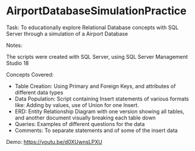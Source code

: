 # AirportDatabaseSimulationPractice

Task: To educationally explore Relational Database concepts with SQL Server through a simulation of a Airport Database

Notes:

The scripts were created with SQL Server, using SQL Server Management Studio 18

Concepts Covered:
- Table Creation: Using Primary and Foreign Keys, and attributes of different data types
- Data Population: Script containing Insert statements of various formats like: Adding by values, use of Union for one Insert.
- ERD: Entity Relationship Diagram with one version showing all tables, and another document visually breaking each table down
- Queries: Examples of different questions for the data
- Comments: To separate statements and of some of the insert data

Demo: https://youtu.be/d0XUwnsLPXU
